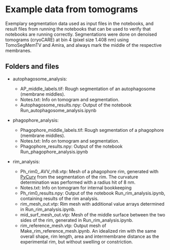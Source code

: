 # Example data from tomograms

Exemplary segmentation data used as input files in the notebooks, and result files from running the notebooks that can be used to verify that notebooks are running correctly. Segmentations were done on denoised tomograms (cryoCARE) at bin 4 (pixel size 1.408 nm) using TomoSegMemTV and Amira, and always mark the middle of the respective membranes.

## Folders and files
* autophagosome_analysis:
  * AP_middle_labels.tif: Rough segmentation of an autophagosome (membrane middles).
  * Notes.txt: Info on tomogram and segmentation.
  * Autophagosome_results.npy: Output of the notebook Run_autophagosome_analysis.ipynb


* phagophore_analysis:
  * Phagophore_middle_labels.tif: Rough segmentation of a phagophore (membrane middles).
  * Notes.txt: Info on tomogram and segmentation.
  * Phagophore_results.npy: Output of the notebook Run_phagophore_analysis.ipynb


* rim_analysis:
  * Ph_rim0_.AVV_rh8.vtp: Mesh of a phagophore rim, generated with [PyCurv](https://github.com/kalemaria/pycurv) from the segmentation of the rim. The curvature determination was performed with a radius hit of 8 nm.
  * Notes.txt: Info on tomogram for internal bookkeeping
  * Ph_rim0_results.npy: Output of the notebook Run_rim_analysis.ipynb, containing results of the rim analysis.
  * rim_mesh_out.vtp: Rim mesh with additional value arrays determined in Run_rim_analysis.ipynb.
  * mid_surf_mesh_out.vtp: Mesh of the middle surface between the two sides of the rim, generated in Run_rim_analysis.ipynb.
  * rim_reference_mesh.vtp: Output mesh of Make_rim_reference_mesh.ipynb. An idealized rim with the same overall shape, rim length, area and intermembrane distance as the experimental rim, but without swelling or constriction.
